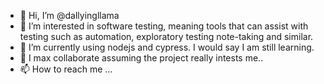 - 👋 Hi, I’m @dallyingllama
- 👀 I’m interested in software testing, meaning tools that can assist with testing such as automation, exploratory testing note-taking and similar.
- 🌱 I’m currently using nodejs and cypress. I would say I am still learning.
- 💞️ I max collaborate assuming the project really intests me..
- 📫 How to reach me ...

<!---
dallyingllama/dallyingllama is a ✨ special ✨ repository because its `README.md` (this file) appears on your GitHub profile.
You can click the Preview link to take a look at your changes.
--->
